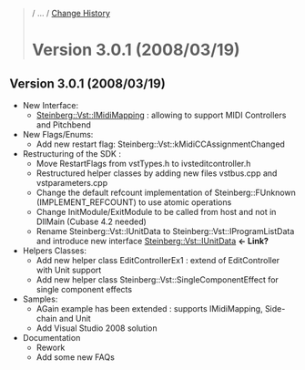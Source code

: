 >/ ... / [Change History](../Index.md)
>
># Version 3.0.1 (2008/03/19)

## Version 3.0.1 (2008/03/19)

- New Interface:
    - [Steinberg::Vst::IMidiMapping](https://steinbergmedia.github.io/vst3_doc/vstinterfaces/classSteinberg_1_1Vst_1_1IMidiMapping.html) : allowing to support MIDI Controllers and Pitchbend
- New Flags/Enums:
    - Add new restart flag: Steinberg::Vst::kMidiCCAssignmentChanged
- Restructuring of the SDK :
    - Move RestartFlags from vstTypes.h to ivsteditcontroller.h
    - Restructured helper classes by adding new files vstbus.cpp and vstparameters.cpp
    - Change the default refcount implementation of Steinberg::FUnknown (IMPLEMENT_REFCOUNT) to use atomic operations
    - Change InitModule/ExitModule to be called from host and not in DllMain (Cubase 4.2 needed)
    - Rename Steinberg::Vst::IUnitData to Steinberg::Vst::IProgramListData and introduce new interface [Steinberg::Vst::IUnitData]() **<- Link?**
- Helpers Classes:
    - Add new helper class EditControllerEx1 : extend of EditController with Unit support
    - Add new helper class Steinberg::Vst::SingleComponentEffect for single component effects
- Samples:
    - AGain example has been extended : supports IMidiMapping, Side-chain and Unit
    - Add Visual Studio 2008 solution
- Documentation
    - Rework
    - Add some new FAQs